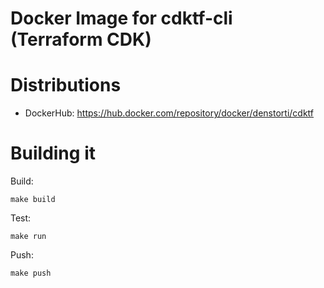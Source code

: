 # Docker Image for cdktf-cli (Terraform CDK)

# Distributions

- DockerHub: https://hub.docker.com/repository/docker/denstorti/cdktf

# Building it

Build:
```
make build
```

Test:
```
make run
```

Push:
```
make push
```
